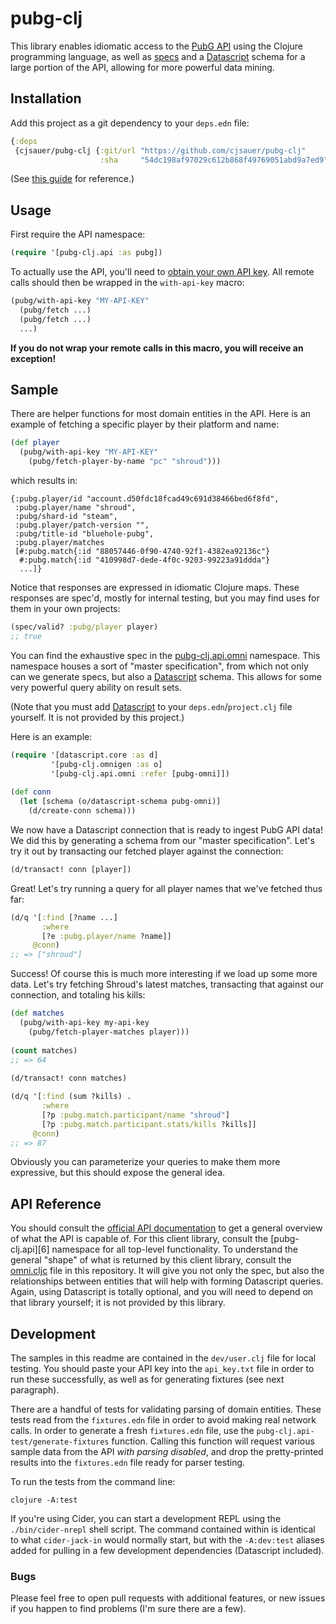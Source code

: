 # pubg-clj

This library enables idiomatic access to the [PubG API][1] using the Clojure
programming language, as well as [specs][2] and a [Datascript][3] schema for
a large portion of the API, allowing for more powerful data mining.

## Installation

Add this project as a git dependency to your `deps.edn` file:

```Clojure
{:deps
 {cjsauer/pubg-clj {:git/url "https://github.com/cjsauer/pubg-clj"
                    :sha     "54dc198af97029c612b868f49769051abd9a7ed9"}}}
```

(See [this guide][4] for reference.)

## Usage

First require the API namespace:

```Clojure
(require '[pubg-clj.api :as pubg])
```

To actually use the API, you'll need to [obtain your own API key][1]. All
remote calls should then be wrapped in the `with-api-key` macro:

```Clojure
(pubg/with-api-key "MY-API-KEY"
  (pubg/fetch ...)
  (pubg/fetch ...)
  ...)
```

**If you do not wrap your remote calls in this macro, you will receive an
exception!**

## Sample

There are helper functions for most domain entities in the API. Here is an
example of fetching a specific player by their platform and name:

```Clojure
(def player
  (pubg/with-api-key "MY-API-KEY"
    (pubg/fetch-player-by-name "pc" "shroud")))
```

which results in:

```
{:pubg.player/id "account.d50fdc18fcad49c691d38466bed6f8fd",
 :pubg.player/name "shroud",
 :pubg/shard-id "steam",
 :pubg.player/patch-version "",
 :pubg/title-id "bluehole-pubg",
 :pubg.player/matches
 [#:pubg.match{:id "88057446-0f90-4740-92f1-4382ea92136c"}
  #:pubg.match{:id "410998d7-dede-4f0c-9203-99223a91ddda"}
  ...]}
```

Notice that responses are expressed in idiomatic Clojure maps. These responses
are spec'd, mostly for internal testing, but you may find uses for them in your
own projects:

```Clojure
(spec/valid? :pubg/player player)
;; true
```

You can find the exhaustive spec in the [pubg-clj.api.omni][5] namespace. This
namespace houses a sort of "master specification", from which not only can we
generate specs, but also a [Datascript][3] schema. This allows for some very
powerful query ability on result sets.

(Note that you must add [Datascript][3] to your `deps.edn`/`project.clj` file
yourself. It is not provided by this project.)

Here is an example:

```Clojure
(require '[datascript.core :as d]
         '[pubg-clj.omnigen :as o]
         '[pubg-clj.api.omni :refer [pubg-omni]])
         
(def conn
  (let [schema (o/datascript-schema pubg-omni)]
    (d/create-conn schema)))
```

We now have a Datascript connection that is ready to ingest PubG API data!
We did this by generating a schema from our "master specification". Let's
try it out by transacting our fetched player against the connection:

```Clojure
(d/transact! conn [player])
```

Great! Let's try running a query for all player names that we've fetched
thus far:

```Clojure
(d/q '[:find [?name ...]
       :where
       [?e :pubg.player/name ?name]]
     @conn)
;; => ["shroud"]
```

Success! Of course this is much more interesting if we load up some more data.
Let's try fetching Shroud's latest matches, transacting that against our
connection, and totaling his kills:

```Clojure
(def matches
  (pubg/with-api-key my-api-key
    (pubg/fetch-player-matches player)))
    
(count matches)
;; => 64
    
(d/transact! conn matches)

(d/q '[:find (sum ?kills) .
       :where
       [?p :pubg.match.participant/name "shroud"]
       [?p :pubg.match.participant.stats/kills ?kills]]
     @conn)
;; => 87
```

Obviously you can parameterize your queries to make them more expressive,
but this should expose the general idea.

## API Reference

You should consult the [official API documentation][1] to get a general overview
of what the API is capable of. For this client library, consult the
[pubg-clj.api][6] namespace for all top-level functionality. To understand the
general "shape" of what is returned by this client library, consult the
[omni.cljc][5] file in this repository. It will give you not only the spec, but
also the relationships between entities that will help with forming Datascript
queries. Again, using Datascript is totally optional, and you will need to
depend on that library yourself; it is not provided by this library.

## Development

The samples in this readme are contained in the `dev/user.clj` file for local testing.
You should paste your API key into the `api_key.txt` file in order to run these
successfully, as well as for generating fixtures (see next paragraph).

There are a handful of tests for validating parsing of domain entities. These
tests read from the `fixtures.edn` file in order to avoid making real network
calls. In order to generate a fresh `fixtures.edn` file, use the
`pubg-clj.api-test/generate-fixtures` function. Calling this function will
request various sample data from the API _with parsing disabled_, and drop the
pretty-printed results into the `fixtures.edn` file ready for parser testing.

To run the tests from the command line:

```
clojure -A:test
```

If you're using Cider, you can start a development REPL using the
`./bin/cider-nrepl` shell script. The command contained within is identical to
what `cider-jack-in` would normally start, but with the `-A:dev:test` aliases
added for pulling in a few development dependencies (Datascript included).

### Bugs

Please feel free to open pull requests with additional features, or new issues
if you happen to find problems (I'm sure there are a few).

[1]: https://developer.playbattlegrounds.com
[2]: https://clojure.org/guides/spec
[3]: https://github.com/tonsky/datascript
[4]: https://clojure.org/guides/deps_and_cli
[5]: ./src/pubg_clj/api/omni.cljc

